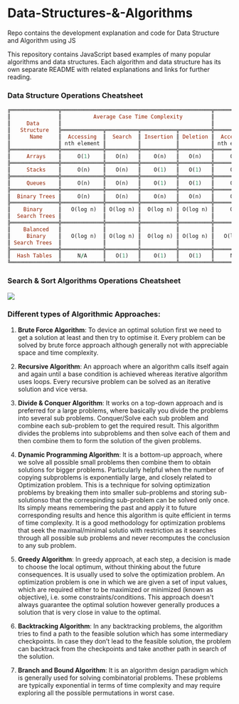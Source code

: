 # Data-Structures-&-Algorithms
Repo contains the development explanation and code for Data Structure and Algorithm using JS


This repository contains JavaScript based examples of many popular algorithms and data structures. Each algorithm and data structure has its own separate README with related explanations and links for further reading.


### Data Structure Operations Cheatsheet

```ruby
╔═══════════════╦═══════════════════════════════════════════════╦═══════════════════════════════════════════════╦════════════╗
║               ║          Average Case Time Complexity         ║           Worst Case Time Complexity          ║   Space    ║
║     Data      ║                                               ║                                               ║ Complexity ║
║   Structure   ╠═════════════╦══════════╦═══════════╦══════════╬═════════════╦══════════╦═══════════╦══════════╬════════════╣
║      Name     ║  Accessing  ║  Search  ║ Insertion ║ Deletion ║  Accessing  ║  Search  ║ Insertion ║ Deletion ║ Worst Case ║
║               ║ nth element ║          ║           ║          ║ nth element ║          ║           ║          ║            ║
╠═══════════════╬═════════════╬══════════╬═══════════╬══════════╬═════════════╬══════════╬═══════════╬══════════╬════════════╣
║     Arrays    ║     O(1)    ║   O(n)   ║    O(n)   ║   O(n)   ║     O(1)    ║   O(n)   ║    O(n)   ║   O(n)   ║    O(n)    ║
╠═══════════════╬═════════════╬══════════╬═══════════╬══════════╬═════════════╬══════════╬═══════════╬══════════╬════════════╣
║     Stacks    ║     O(n)    ║   O(n)   ║    O(1)   ║   O(1)   ║     O(n)    ║   O(n)   ║    O(1)   ║   O(1)   ║    O(n)    ║
╠═══════════════╬═════════════╬══════════╬═══════════╬══════════╬═════════════╬══════════╬═══════════╬══════════╬════════════╣
║     Queues    ║     O(n)    ║   O(n)   ║    O(1)   ║   O(1)   ║     O(n)    ║   O(n)   ║    O(1)   ║   O(1)   ║    O(n)    ║
╠═══════════════╬═════════════╬══════════╬═══════════╬══════════╬═════════════╬══════════╬═══════════╬══════════╬════════════╣
║  Binary Trees ║     O(n)    ║   O(n)   ║    O(n)   ║   O(n)   ║     O(n)    ║   O(n)   ║    O(n)   ║   O(n)   ║    O(n)    ║
╠═══════════════╬═════════════╬══════════╬═══════════╬══════════╬═════════════╬══════════╬═══════════╬══════════╬════════════╣
║    Binary     ║   O(log n)  ║ O(log n) ║  O(log n) ║ O(log n) ║     O(n)    ║   O(n)   ║    O(n)   ║   O(n)   ║    O(n)    ║
║  Search Trees ║             ║          ║           ║          ║             ║          ║           ║          ║            ║
╠═══════════════╬═════════════╬══════════╬═══════════╬══════════╬═════════════╬══════════╬═══════════╬══════════╬════════════╣
║    Balanced   ║             ║          ║           ║          ║             ║          ║           ║          ║            ║
║     Binary    ║   O(log n)  ║ O(log n) ║  O(log n) ║ O(log n) ║   O(log n)  ║ O(log n) ║  O(log n) ║ O(log n) ║  O(log n)  ║
║ Search Trees  ║             ║          ║           ║          ║             ║          ║           ║          ║            ║
╠═══════════════╬═════════════╬══════════╬═══════════╬══════════╬═════════════╬══════════╬═══════════╬══════════╬════════════╣
║  Hash Tables  ║     N/A     ║   O(1)   ║    O(1)   ║   O(1)   ║     N/A     ║   O(n)   ║    O(n)   ║   O(n)   ║    O(n)    ║
╚═══════════════╩═════════════╩══════════╩═══════════╩══════════╩═════════════╩══════════╩═══════════╩══════════╩════════════╝
```
### Search & Sort Algorithms Operations Cheatsheet

![](https://he-s3.s3.amazonaws.com/media/uploads/c950295.png)


### Different types of Algorithmic Approaches:

1. **Brute Force Algorithm**: To device an optimal solution first we need to get a solution at least and then try to optimise it. Every problem can be solved by brute force approach although generally not with appreciable space and time complexity.

2. **Recursive Algorithm**: An approach where an algorithm calls itself again and again until a base condition is achieved whereas iterative algorithm uses loops. Every recursive problem can be solved as an iterative solution and vice versa.

3. **Divide & Conquer Algorithm**: It works on a top-down approach and is preferred for a large problems, where basically you divide the problems into several sub problems. Conquer/Solve each sub problem and combine each sub-problem to get the required result. This algorithm divides the problems into subproblems and then solve each of them and then combine them to form the solution of the given problems.

4. **Dynamic Programming Algorithm**:  It is a bottom-up approach, where we solve all possible small problems then combine them to obtain solutions for bigger problems. Particularly helpful when the number of copying subproblems is exponentially large, and closely related to Optimization problem.
This is a technique for solving optimization problems by breaking them into smaller sub-problems and storing sub-solutionso that the correspinding sub-problem can be solved only once.  Its simply means remembering the past and apply it to future corresponding results and hence this algorithm is quite efficient in terms of time complexity. It is a good methodology for optimization problems that seek the maximal/minimal solutio with restriction as it searches through all possible sub problems and never recomputes the conclusion to any sub problem.

5. **Greedy Algorithm**: In greedy approach, at each step, a decision is made to choose the local optimum, without thinking about the future consequences. It is usually used to solve the optimization problem. An optimization problem is one in which we are given a set of input values, which are required either to be maximized or minimized (known as objective), i.e. some constraints/conditions. This approach doesn't always guarantee the optimal solution however generally produces a solution that is very close in value to the optimal.

6. **Backtracking Algorithm**: In any backtracking problems, the algorithm tries to find a path to the feasible solution which has some intermediary checkpoints. In case they don’t lead to the feasible solution, the problem can backtrack from the checkpoints and take another path in search of the solution.

7. **Branch and Bound Algorithm**: It is an algorithm design paradigm which is generally used for solving combinatorial problems. These problems are typically exponential in terms of time complexity and may require exploring all the possible permutations in worst case. 
